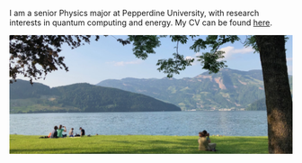 

I am a senior Physics major at Pepperdine University, with research interests in quantum computing and energy.  My CV can be found [here](./CV.html).


![lake footer](/assets/img/footer.png)

